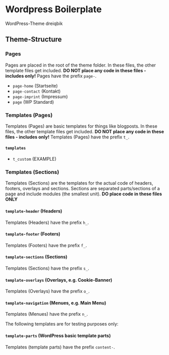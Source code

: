 # Wordpress Boilerplate
WordPress-Theme dreiqbik

## Theme-Structure

### Pages

Pages are placed in the root of the theme folder. In these files, the other template files get included. **DO NOT place any code in these files - includes only!**
Pages have the prefix `page-`.

* `page-home` (Startseite)
* `page-contact` (Kontakt)
* `page-imprint` (Impressum)
* `page` (WP Standard)

### Templates (Pages)

Templates (Pages) are basic templates for things like blogposts. In these files, the other template files get included. **DO NOT place any code in these files - includes only!**
Templates (Pages) have the prefix `t_`.

#### `templates`

* `t_custom` (EXAMPLE)

### Templates (Sections)

Templates (Sections) are the templates for the actual code of headers, footers, overlays and sections. Sections are separated parts/sections of a page and include modules (the smallest unit). **DO place code in these files ONLY**

#### `template-header` (Headers)
Templates (Headers) have the prefix `h_`.

#### `template-footer` (Footers)
Templates (Footers) have the prefix `f_`.

#### `template-sections` (Sections)
Templates (Sections) have the prefix `s_`.

#### `template-overlays` (Overlays, e.g. Cookie-Banner)
Templates (Overlays) have the prefix `o_`.

#### `template-navigation` (Menues, e.g. Main Menu)
Templates (Menues) have the prefix `n_`.

The following templates are for testing purposes only:

#### `template-parts` (WordPress basic template parts)
Templates (template parts) have the prefix `content-`.
